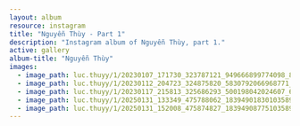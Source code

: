 ```yaml
---
layout: album
resource: instagram
title: "Nguyễn Thùy - Part 1"
description: "Instagram album of Nguyễn Thùy, part 1."
active: gallery
album-title: "Nguyễn Thùy"
images:
  - image_path: luc.thuyy/1/20230107_171730_323787121_949666899774098_8075472196912751321_n.jpg
  - image_path: luc.thuyy/1/20230112_204723_324875820_5830792066968771_516504240648587524_n.jpg
  - image_path: luc.thuyy/1/20230117_215813_325686293_500198042024607_6483037824790863636_n.jpg
  - image_path: luc.thuyy/1/20250131_133349_475788062_18394901830103589_4357652439175854071_n.jpg
  - image_path: luc.thuyy/1/20250131_152008_475874827_18394908775103589_5642561833316678215_n.jpg
---
```

